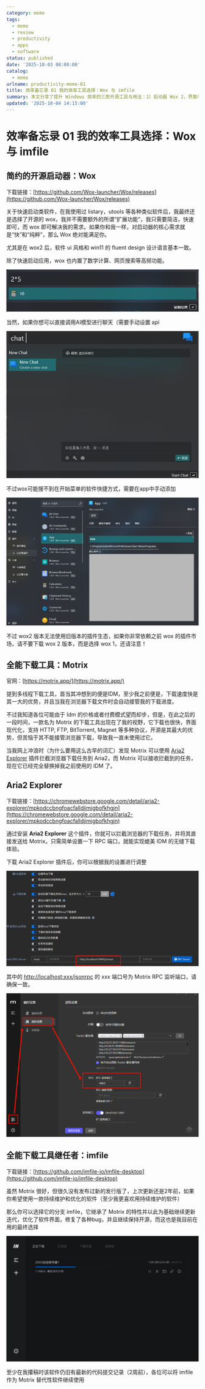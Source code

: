 ```yaml
---
category: memo
tags:
  - memo
  - review
  - productivity
  - apps
  - software
status: published
date: '2025-10-03 08:00:00'
catalog:
  - memo
urlname: productivity-memo-01
title: 效率备忘录 01 我的效率工具选择：Wox 与 imfile
summary: 本文分享了提升 Windows 效率的三款开源工具与用法：1）启动器 Wox 2，界面与 Win11 风格统一，提供快速启动、计算与搜索，但不兼容旧版插件并可能需手动添加开始菜单快捷方式；2）多线程下载器 Motrix，配合浏览器扩展 Aria2 Explorer 可拦截下载任务到 Aria2，实现近似 IDM 的无缝体验；3）Motrix 的持续维护分支 imfile，界面与稳定性优化、仍在活跃更新，作为 Motrix 的替代更省心。文中给出扩展与 RPC 端口设置要点与注意事项。
updated: '2025-10-04 14:15:00'
---
```


# 效率备忘录 01 我的效率工具选择：Wox 与 imfile

## **简约的开源启动器：Wox**

下载链接：[https://github.com/Wox-launcher/Wox/releases](https://github.com/Wox-launcher/Wox/releases)

关于快速启动类软件，在我使用过 listary，utools 等各种类似软件后，我最终还是选择了开源的 wox，我并不需要额外的所谓“扩展功能”，我只需要简洁，快速即可，而 wox 即可解决我的需求。如果你和我一样，对启动器的核心需求就是“快”和“纯粹”，那么 Wox 绝对能满足你。

尤其是在 wox2 后，软件 ui 风格和 win11 的 fluent design 设计语言基本一致。

除了快速启动应用，wox 也内置了数学计算、网页搜索等高频功能。

![image-20250630120750997.png](assets/a6770b880b4abedd5d635fd1173071fd.png)

当然，如果你想可以直接调用AI模型进行聊天（需要手动设置 api

![image-20250630155825451.png](assets/62179ff420b2df905ba02794489793d2.png)

不过wox可能搜不到在开始菜单的软件快捷方式，需要在app中手动添加

![image-20250630120605975.png](assets/a9f996415184ad83fc1e00590a9c4077.png)

不过 wox2 版本无法使用旧版本的插件生态，如果你非常依赖之前 wox 的插件市场，请不要下载 wox 2 版本，而是选择 wox 1，还请注意！

## **全能下载工具：Motrix**

官网：[https://motrix.app/](https://motrix.app/)

提到多线程下载工具，首当其冲想到的便是IDM，至少我之前便是，下载速度快是其一大的优势，并且当我在浏览器下载文件时会自动接管我的下载进度。

不过我知道各位可能由于 Idm 的价格或者付费模式望而却步，但是，在此之后的一段时间，一款名为 Motrix 的下载工具出现在了我的视野，它下载也很快，界面现代化，支持 HTTP, FTP, BitTorrent, Magnet 等多种协议，开源是其最大的优势，但苦恼于其不能接管浏览器下载，导致我一直未使用过它。

当我网上冲浪时（为什么要用这么古早的词汇）发现 Motrix 可以使用 [Aria2 Explorer](https://chromewebstore.google.com/detail/aria2-explorer/mpkodccbngfoacfalldjimigbofkhgjn) 插件拦截浏览器下载任务到 Aria2，而 Motrix 可以接收拦截到的任务，现在它已经完全替换掉我之前使用的 IDM 了。

## **Aria2 Explorer**

下载链接：[https://chromewebstore.google.com/detail/aria2-explorer/mpkodccbngfoacfalldjimigbofkhgjn](https://chromewebstore.google.com/detail/aria2-explorer/mpkodccbngfoacfalldjimigbofkhgjn)

通过安装 **Aria2 Explorer** 这个插件，你就可以拦截浏览器的下载任务，并将其直接发送给 Motrix。只需简单设置一下 RPC 端口，就能实现媲美 IDM 的无缝下载体验。

下载 Aria2 Explorer 插件后，你可以根据我的设置进行调整

![image-20250701235517594.png](assets/4267465411283f2f50ac84254ef49a72.png)

其中的 [http://localhost:xxx/jsonrpc](http://localhost/:xxx/jsonrpc) 的 xxx 端口号为 Motrix RPC 监听端口，请确保一致。

![image-20250701235748177.png](assets/6d47d2969daed9afc61237045ea755dc.png)

## **全能下载工具继任者：imfile**

下载链接：[https://github.com/imfile-io/imfile-desktop](https://github.com/imfile-io/imfile-desktop)

虽然 Motrix 很好，但很久没有发布过新的发行版了，上次更新还是2年前，如果你希望使用一款持续维护和优化的软件（至少我更喜欢用持续维护的软件）

那么你可以选择它的分支 imfile，它继承了 Motrix 的特性并以此为基础继续更新迭代，优化了软件界面，修复了各种bug，并且继续保持开源，而这也是我目前在用的最终选择

![userInterface_img.png](assets/622135ee3c0aa5e6c11ea7d2d833a7e2.png)

至少在我攥稿时该软件仍旧有最新的代码提交记录（2周前），各位可以将 imfile 作为 Motrix 替代性软件继续使用
